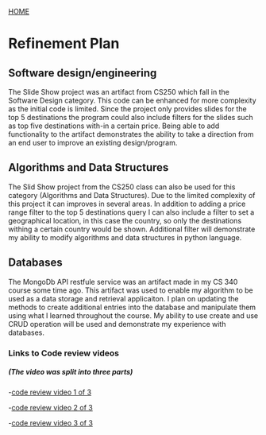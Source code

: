 
[HOME](../index.md)


# Refinement Plan

## Software design/engineering

The Slide Show project was an artifact from CS250 which fall in the Software Design category. This code can be enhanced for more complexity as the initial code is limited. Since the project only provides slides for the top 5 destinations the program could also include filters for the slides such as top five destinations with-in a certain price. Being able to add functionality to the artifact demonstrates the ability to take a direction from an end user to improve an existing design/program. 

## Algorithms and Data Structures

The Slid Show project from the CS250 class can also be used for this category (Algorithms and Data Structures). Due to the limited complexity of this project it can improves in several areas. In addition to adding a price range filter to the top 5 destinations query I can also include a filter to set a geographical location, in this case the country, so only the destinations withing a certain country would be shown. Additional filter will demonstrate my ability to modify algorithms and data structures in python language. 

## Databases

The MongoDb API restfule service was an artifact made in my CS 340 course some time ago. This artifact was used to enable my algorithm to be used as a data storage and retrieval applicaiton. I plan on updating the methods to create additional entries into the database and manipulate them using what I learned throughout the course. My ability to use create and use CRUD operation will be used and demonstrate my experience with databases.

### Links to Code review videos
##### (The video was split into three parts)


-[code review video 1 of 3](https://github.com/maes702/maes702.github.io/blob/master/videos/Informal%20Code%20Review%201of3.zip)

-[code review video 2 of 3](https://github.com/maes702/maes702.github.io/blob/master/Informal%20Code%20Review%202of3.zip)

-[code review video 3 of 3](https://github.com/maes702/maes702.github.io/blob/master/Informal%20Code%20Review%203of3.zip)


